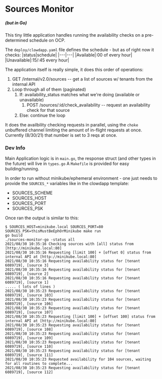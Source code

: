 # Sources Monitor
##### (but in Go)

This tiny little application handles running the availability checks on a pre-determined schedule on OCP.

The `deploy/clowdapp.yaml` file defines the schedule - but as of right now it checks:
|status|schedule|
|---|---|
|Available|:00 of every hour|
|Unavailable|:15/:45 every hour|

The application itself is really simple, it does this order of operations:
1. GET /internal/v2.0/sources -- get a list of sources w/ tenants from the internal API
2. Loop through all of them (paginated)
   1. If: availability_status matches what we're doing (available or unavailable)
      1. POST /sources/:id/check_availability -- request an availability check for that source
   2. Else: continue the loop

It does the availbility checking requests in parallel, using the `choke` unbuffered channel limiting the amount of in-flight requests at once. Currently (8/30/21) that number is set to 3 reqs at once.

### Dev Info

Main Application logic is in `main.go`, the response struct (and other types in the future) will live in `types.go` A `Makefile` is provided for easy building/running.

In order to run without minikube/ephemeral environment - one just needs to provide the `SOURCES_*` variables like in the clowdapp template:
- SOURCES_SCHEME
- SOURCES_HOST
- SOURCES_PORT
- SOURCES_PSK

Once ran the output is similar to this:
```text
$ SOURCES_HOST=minikube.local SOURCES_PORT=80 SOURCES_PSK=thisMustBeEphOrMinikube make run
go build
./sources-monitor-go -status all
2021/08/30 10:35:16 Checking sources with [all] status from [http://minikube.local:80]
2021/08/30 10:35:16 Requesting [limit 100] + [offset 0] status from internal API at [http://minikube.local:80]
2021/08/30 10:35:16 Requesting availability status for [tenant 6089719], [source 3]
2021/08/30 10:35:16 Requesting availability status for [tenant 6089719], [source 2]
2021/08/30 10:35:16 Requesting availability status for [tenant 6089719], [source 1]
..... ( lots of lines )
2021/08/30 10:35:23 Requesting availability status for [tenant 6089719], [source 103]
2021/08/30 10:35:23 Requesting availability status for [tenant 6089719], [source 106]
2021/08/30 10:35:23 Requesting availability status for [tenant 6089719], [source 107]
2021/08/30 10:35:23 Requesting [limit 100] + [offset 100] status from internal API at [http://minikube.local:80]
2021/08/30 10:35:23 Requesting availability status for [tenant 6089719], [source 108]
2021/08/30 10:35:23 Requesting availability status for [tenant 6089719], [source 109]
2021/08/30 10:35:23 Requesting availability status for [tenant 6089719], [source 110]
2021/08/30 10:35:23 Requesting availability status for [tenant 6089719], [source 111]
2021/08/30 10:35:23 Requested availability for 104 sources, waiting for all routines to complete...
2021/08/30 10:35:23 Requesting availability status for [tenant 6089719], [source 112]
```
